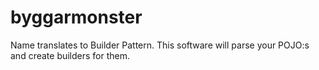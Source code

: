 byggarmonster
=============

Name translates to Builder Pattern. This software will parse your POJO:s and create builders for them.
